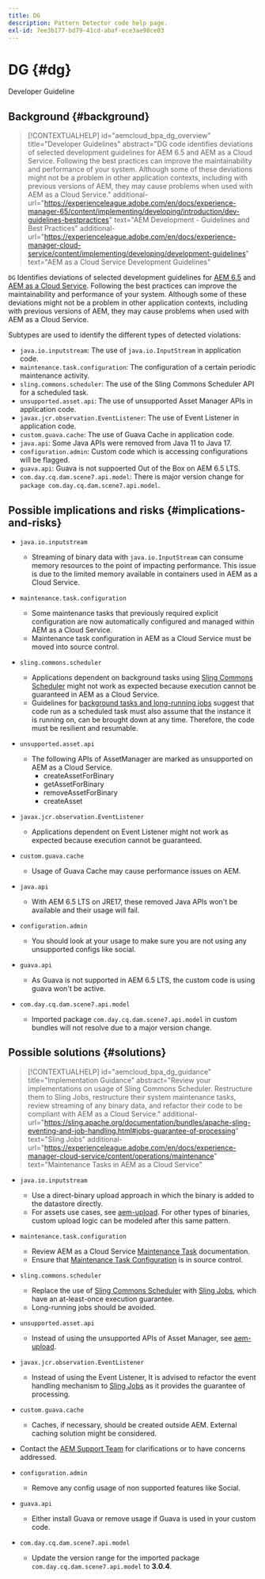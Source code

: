 ```yaml
---
title: DG
description: Pattern Detector code help page.
exl-id: 7ee3b177-bd79-41cd-abaf-ece3ae98ce03
---
```

# DG {#dg}

Developer Guideline

## Background {#background}

>[!CONTEXTUALHELP]
>id="aemcloud_bpa_dg_overview"
>title="Developer Guidelines"
>abstract="DG code identifies deviations of selected development guidelines for AEM 6.5 and AEM as a Cloud Service. Following the best practices can improve the maintainability and performance of your system. Although some of these deviations might not be a problem in other application contexts, including with previous versions of AEM, they may cause problems when used with AEM as a Cloud Service."
>additional-url="https://experienceleague.adobe.com/en/docs/experience-manager-65/content/implementing/developing/introduction/dev-guidelines-bestpractices" text="AEM Development - Guidelines and Best Practices"
>additional-url="https://experienceleague.adobe.com/en/docs/experience-manager-cloud-service/content/implementing/developing/development-guidelines" text="AEM as a Cloud Service Development Guidelines"


`DG`  Identifies deviations of selected development guidelines for [AEM 6.5](https://experienceleague.adobe.com/en/docs/experience-manager-65/content/implementing/developing/introduction/dev-guidelines-bestpractices) and [AEM as a Cloud Service](https://experienceleague.adobe.com/en/docs/experience-manager-cloud-service/content/implementing/developing/development-guidelines). Following the best practices can improve the maintainability and performance of your system. Although some of these deviations might not be a problem in other application contexts, including with previous versions of AEM, they may cause problems when used with AEM as a Cloud Service.

Subtypes are used to identify the different types of detected violations:

* `java.io.inputstream`: The use of `java.io.InputStream` in application code.
* `maintenance.task.configuration`: The configuration of a certain periodic maintenance activity.
* `sling.commons.scheduler`: The use of the Sling Commons Scheduler API for a scheduled task.
* `unsupported.asset.api`: The use of unsupported Asset Manager APIs in application code.
* `javax.jcr.observation.EventListener`: The use of Event Listener in application code.
* `custom.guava.cache`: The use of Guava Cache in application code.
* `java.api`: Some Java APIs were removed from Java 11 to Java 17.
* `configuration.admin`: Custom code which is accessing configurations will be flagged.
* `guava.api`: Guava is not suppoerted Out of the Box on AEM 6.5 LTS.
* `com.day.cq.dam.scene7.api.model`: There is major version change for `package com.day.cq.dam.scene7.api.model`.

## Possible implications and risks {#implications-and-risks}

* `java.io.inputstream`
  * Streaming of binary data with `java.io.InputStream` can consume memory resources to the point of impacting performance. This issue is due to the limited memory available in containers used in AEM as a Cloud Service.

* `maintenance.task.configuration`
  * Some maintenance tasks that previously required explicit configuration are now automatically configured and managed within AEM as a Cloud Service.
  * Maintenance task configuration in AEM as a Cloud Service must be moved into source control.

* `sling.commons.scheduler`
  * Applications dependent on background tasks using [Sling Commons Scheduler](https://sling.apache.org/documentation/bundles/scheduler-service-commons-scheduler.html) might not work as expected because execution cannot be guaranteed in AEM as a Cloud Service.
  * Guidelines for [background tasks and long-running jobs](https://experienceleague.adobe.com/en/docs/experience-manager-cloud-service/content/implementing/developing/development-guidelines#background-tasks-and-long-running-jobs) suggest that code run as a scheduled task must also assume that the instance it is running on, can be brought down at any time. Therefore, the code must be resilient and resumable.

* `unsupported.asset.api`
  * The following APIs of AssetManager are marked as unsupported on AEM as a Cloud Service.
    * createAssetForBinary
    * getAssetForBinary
    * removeAssetForBinary
    * createAsset

* `javax.jcr.observation.EventListener`
  * Applications dependent on Event Listener might not work as expected because execution cannot be guaranteed.
  
* `custom.guava.cache`
  * Usage of Guava Cache may cause performance issues on AEM.

* `java.api`
  * With AEM 6.5 LTS on JRE17, these removed Java APIs won't be available and their usage will fail.

* `configuration.admin`
  * You should look at your usage to make sure you are not using any unsupported configs like social.

* `guava.api`
  * As Guava is not supported in AEM 6.5 LTS, the custom code is using guava won't be active.

* `com.day.cq.dam.scene7.api.model`
  * Imported package `com.day.cq.dam.scene7.api.model` in custom bundles will not resolve due to a major version change.


## Possible solutions {#solutions}

>[!CONTEXTUALHELP]
>id="aemcloud_bpa_dg_guidance"
>title="Implementation Guidance"
>abstract="Review your implementations on usage of Sling Commons Scheduler. Restructure them to Sling Jobs, restructure their system maintenance tasks, review streaming of any binary data, and refactor their code to be compliant with AEM as a Cloud Service."
>additional-url="https://sling.apache.org/documentation/bundles/apache-sling-eventing-and-job-handling.html#jobs-guarantee-of-processing" text="Sling Jobs"
>additional-url="https://experienceleague.adobe.com/en/docs/experience-manager-cloud-service/content/operations/maintenance" text="Maintenance Tasks in AEM as a Cloud Service"

* `java.io.inputstream`
  * Use a direct-binary upload approach in which the binary is added to the datastore directly.
  * For assets use cases, see [aem-upload](https://github.com/adobe/aem-upload). For other types of binaries, custom upload logic can be modeled after this same pattern.

* `maintenance.task.configuration`
  * Review AEM as a Cloud Service [Maintenance Task](https://experienceleague.adobe.com/en/docs/experience-manager-cloud-service/content/operations/maintenance) documentation.
  * Ensure that [Maintenance Task Configuration](https://experienceleague.adobe.com/en/docs/experience-manager-cloud-service/content/implementing/deploying/overview#maintenance-tasks-configuration-in-source-control) is in source control.

* `sling.commons.scheduler`
  * Replace the use of [Sling Commons Scheduler](https://sling.apache.org/documentation/bundles/scheduler-service-commons-scheduler.html) with [Sling Jobs](https://sling.apache.org/documentation/bundles/apache-sling-eventing-and-job-handling.html#jobs-guarantee-of-processing), which have an at-least-once execution guarantee.
  * Long-running jobs should be avoided.

* `unsupported.asset.api`
  * Instead of using the unsupported APIs of Asset Manager, see [aem-upload](https://github.com/adobe/aem-upload).

* `javax.jcr.observation.EventListener`
  * Instead of using the Event Listener, It is advised to refactor the event handling mechanism to [Sling Jobs](https://sling.apache.org/documentation/bundles/apache-sling-eventing-and-job-handling.html#jobs-guarantee-of-processing) as it provides the guarantee of processing.

* `custom.guava.cache`
  * Caches, if necessary, should be created outside AEM. External caching solution might be considered.
* Contact the [AEM Support Team](https://helpx.adobe.com/enterprise/using/support-for-experience-cloud.html) for clarifications or to have concerns addressed.

* `configuration.admin`
  * Remove any config usage of non supported features like Social.

* `guava.api`
  * Either install Guava or remove usage if Guava is used in your custom code. 

* `com.day.cq.dam.scene7.api.model`
  * Update the version range for the imported package `com.day.cq.dam.scene7.api.model` to **3.0.4**.